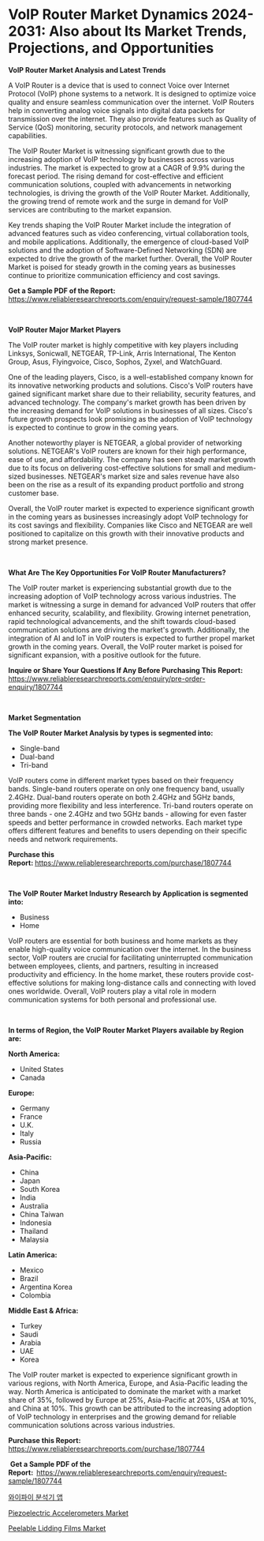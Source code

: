 <p><h1>VoIP Router Market Dynamics 2024-2031: Also about Its Market Trends, Projections, and Opportunities</h1></p><p><strong>VoIP Router Market Analysis and Latest Trends</strong></p>
<p><p>A VoIP Router is a device that is used to connect Voice over Internet Protocol (VoIP) phone systems to a network. It is designed to optimize voice quality and ensure seamless communication over the internet. VoIP Routers help in converting analog voice signals into digital data packets for transmission over the internet. They also provide features such as Quality of Service (QoS) monitoring, security protocols, and network management capabilities.</p><p>The VoIP Router Market is witnessing significant growth due to the increasing adoption of VoIP technology by businesses across various industries. The market is expected to grow at a CAGR of 9.9% during the forecast period. The rising demand for cost-effective and efficient communication solutions, coupled with advancements in networking technologies, is driving the growth of the VoIP Router Market. Additionally, the growing trend of remote work and the surge in demand for VoIP services are contributing to the market expansion.</p><p>Key trends shaping the VoIP Router Market include the integration of advanced features such as video conferencing, virtual collaboration tools, and mobile applications. Additionally, the emergence of cloud-based VoIP solutions and the adoption of Software-Defined Networking (SDN) are expected to drive the growth of the market further. Overall, the VoIP Router Market is poised for steady growth in the coming years as businesses continue to prioritize communication efficiency and cost savings.</p></p>
<p><strong>Get a Sample PDF of the Report:&nbsp;</strong> <a href="https://www.reliableresearchreports.com/enquiry/request-sample/1807744">https://www.reliableresearchreports.com/enquiry/request-sample/1807744</a></p>
<p>&nbsp;</p>
<p><strong>VoIP Router Major Market Players</strong></p>
<p><p>The VoIP router market is highly competitive with key players including Linksys, Sonicwall, NETGEAR, TP-Link, Arris International, The Kenton Group, Asus, Flyingvoice, Cisco, Sophos, Zyxel, and WatchGuard.</p><p>One of the leading players, Cisco, is a well-established company known for its innovative networking products and solutions. Cisco's VoIP routers have gained significant market share due to their reliability, security features, and advanced technology. The company's market growth has been driven by the increasing demand for VoIP solutions in businesses of all sizes. Cisco's future growth prospects look promising as the adoption of VoIP technology is expected to continue to grow in the coming years.</p><p>Another noteworthy player is NETGEAR, a global provider of networking solutions. NETGEAR's VoIP routers are known for their high performance, ease of use, and affordability. The company has seen steady market growth due to its focus on delivering cost-effective solutions for small and medium-sized businesses. NETGEAR's market size and sales revenue have also been on the rise as a result of its expanding product portfolio and strong customer base.</p><p>Overall, the VoIP router market is expected to experience significant growth in the coming years as businesses increasingly adopt VoIP technology for its cost savings and flexibility. Companies like Cisco and NETGEAR are well positioned to capitalize on this growth with their innovative products and strong market presence.</p></p>
<p>&nbsp;</p>
<p><strong>What Are The Key Opportunities For VoIP Router Manufacturers?</strong></p>
<p><p>The VoIP router market is experiencing substantial growth due to the increasing adoption of VoIP technology across various industries. The market is witnessing a surge in demand for advanced VoIP routers that offer enhanced security, scalability, and flexibility. Growing internet penetration, rapid technological advancements, and the shift towards cloud-based communication solutions are driving the market's growth. Additionally, the integration of AI and IoT in VoIP routers is expected to further propel market growth in the coming years. Overall, the VoIP router market is poised for significant expansion, with a positive outlook for the future.</p></p>
<p><strong>Inquire or Share Your Questions If Any Before Purchasing This Report:</strong> <a href="https://www.reliableresearchreports.com/enquiry/pre-order-enquiry/1807744">https://www.reliableresearchreports.com/enquiry/pre-order-enquiry/1807744</a></p>
<p>&nbsp;</p>
<p><strong>Market Segmentation</strong></p>
<p><strong>The VoIP Router Market Analysis by types is segmented into:</strong></p>
<p><ul><li>Single-band</li><li>Dual-band</li><li>Tri-band</li></ul></p>
<p><p>VoIP routers come in different market types based on their frequency bands. Single-band routers operate on only one frequency band, usually 2.4GHz. Dual-band routers operate on both 2.4GHz and 5GHz bands, providing more flexibility and less interference. Tri-band routers operate on three bands - one 2.4GHz and two 5GHz bands - allowing for even faster speeds and better performance in crowded networks. Each market type offers different features and benefits to users depending on their specific needs and network requirements.</p></p>
<p><strong>Purchase this Report:&nbsp;</strong><a href="https://www.reliableresearchreports.com/purchase/1807744">https://www.reliableresearchreports.com/purchase/1807744</a></p>
<p>&nbsp;</p>
<p><strong>The VoIP Router Market Industry Research by Application is segmented into:</strong></p>
<p><ul><li>Business</li><li>Home</li></ul></p>
<p><p>VoIP routers are essential for both business and home markets as they enable high-quality voice communication over the internet. In the business sector, VoIP routers are crucial for facilitating uninterrupted communication between employees, clients, and partners, resulting in increased productivity and efficiency. In the home market, these routers provide cost-effective solutions for making long-distance calls and connecting with loved ones worldwide. Overall, VoIP routers play a vital role in modern communication systems for both personal and professional use.</p></p>
<p>&nbsp;</p>
<p><strong>In terms of Region, the VoIP Router Market Players available by Region are:</strong></p>
<p>
    <p> <strong> North America: </strong>
        <ul>
            <li>United States</li>
            <li>Canada</li>
        </ul>
        </p> 
    <p> <strong> Europe: </strong>
        <ul>
            <li>Germany</li>
            <li>France</li>
            <li>U.K.</li>
            <li>Italy</li>
            <li>Russia</li>
        </ul>
        </p> 
    <p> <strong> Asia-Pacific: </strong>
        <ul>
            <li>China</li>
            <li>Japan</li>
            <li>South Korea</li>
            <li>India</li>
            <li>Australia</li>
            <li>China Taiwan</li>
            <li>Indonesia</li>
            <li>Thailand</li>
            <li>Malaysia</li>
        </ul>
        </p> 
    <p> <strong> Latin America: </strong>
        <ul>
            <li>Mexico</li>
            <li>Brazil</li>
            <li>Argentina Korea</li>
            <li>Colombia</li>
        </ul>
        </p> 
    <p> <strong> Middle East & Africa: </strong>
        <ul>
            <li>Turkey</li>
            <li>Saudi</li>
            <li>Arabia</li>
            <li>UAE</li>
            <li>Korea</li>
        </ul>
    </p>
    </p>
<p><p>The VoIP router market is expected to experience significant growth in various regions, with North America, Europe, and Asia-Pacific leading the way. North America is anticipated to dominate the market with a market share of 35%, followed by Europe at 25%, Asia-Pacific at 20%, USA at 10%, and China at 10%. This growth can be attributed to the increasing adoption of VoIP technology in enterprises and the growing demand for reliable communication solutions across various industries.</p></p>
<p><strong>Purchase this Report: </strong><a href="https://www.reliableresearchreports.com/purchase/1807744">https://www.reliableresearchreports.com/purchase/1807744</a></p>
<p>&nbsp;<strong>Get a Sample PDF of the Report:&nbsp;&nbsp;</strong><a href="https://www.reliableresearchreports.com/enquiry/request-sample/1807744">https://www.reliableresearchreports.com/enquiry/request-sample/1807744</a></p>
<p><strong></strong></p>
<p><p><a href="https://github.com/lzuwsfreyoq70/Market-Research-Report-List-1/blob/main/82318409635.md">와이파이 분석기 앱</a></p><p><a href="https://github.com/jodemen/Market-Research-Report-List-2/blob/main/piezoelectric-accelerometers-market.md">Piezoelectric Accelerometers Market</a></p><p><a href="https://crocus-run-b5a.notion.site/Peelable-Lidding-Films-Market-Analysis-Examines-its-Scope-on-Growth-Opportunities-and-Forecasted-Tr-06e2a00c3aee4ee89cd0feb40eac54ec">Peelable Lidding Films Market</a></p></p>